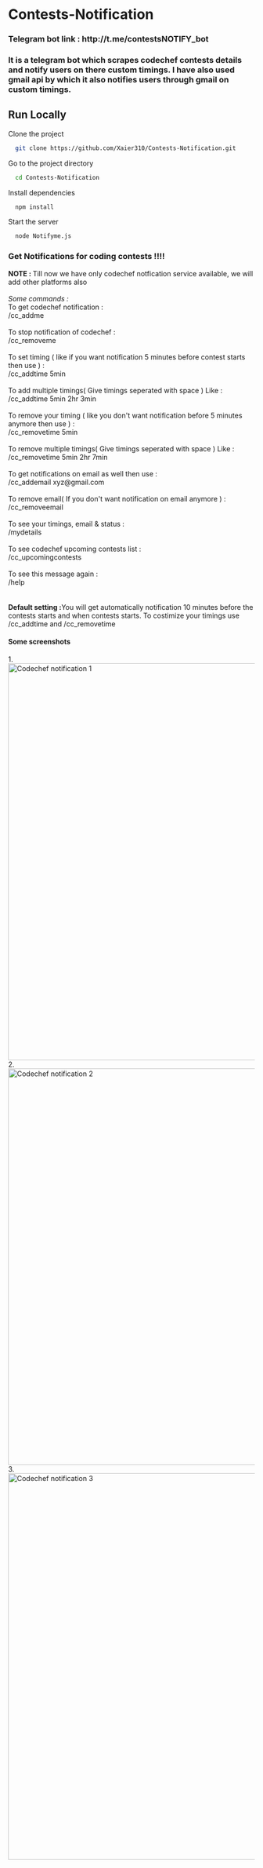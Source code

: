 # Contests-Notification
<h3>Telegram bot link : http://t.me/contestsNOTIFY_bot</h3>
<h3>It is a telegram bot which scrapes codechef contests details and notify users on there custom timings. I have also used gmail api by which it also notifies users through gmail on custom timings.</h3>


## Run Locally

Clone the project

```bash
  git clone https://github.com/Xaier310/Contests-Notification.git
```

Go to the project directory

```bash
  cd Contests-Notification
```

Install dependencies

```bash
  npm install
```

Start the server

```bash
  node Notifyme.js
```

<h3>Get Notifications for coding contests !!!!</h3><b>NOTE : </b>Till now we have only codechef notfication service available, we will add other platforms also<br><br><em>Some commands :</em><br>To get codechef notification : <br>/cc_addme<br><br>To stop notification of codechef : <br>/cc_removeme<br><br>To set timing ( like if you want notification 5 minutes before contest starts then use ) : <br>/cc_addtime 5min<br><br>To add multiple timings( Give timings seperated with space ) Like : <br>/cc_addtime 5min 2hr 3min<br><br>To remove your timing ( like you don't want notification before 5 minutes anymore then use ) : <br>/cc_removetime 5min<br><br>To remove multiple timings( Give timings seperated with space ) Like : <br>/cc_removetime 5min 2hr 7min<br><br>To get notifications on email as well then use : <br>/cc_addemail xyz@gmail.com<br><br>To remove email( If you don't want notification on email anymore ) : <br>/cc_removeemail<br><br>To see your timings, email & status : <br>/mydetails<br><br>To see codechef upcoming contests list : <br>/cc_upcomingcontests<br><br>To see this message again : <br>/help<br><br><br><b>Default setting :</b>You will get automatically notification 10 minutes before the contests starts and when contests starts. To costimize your timings use <br>/cc_addtime and /cc_removetime



<h4>Some screenshots</h4>
1.
<img width="809" alt="Codechef notification 1" src="https://user-images.githubusercontent.com/83975334/139029205-800a1ad6-f741-49e1-9e74-fe922a2229e1.png">
2.
<img width="808" alt="Codechef notification 2" src="https://user-images.githubusercontent.com/83975334/139029693-7b75b769-3320-4b0c-9c94-35d46370328e.png">
3.
<img width="788" alt="Codechef notification 3" src="https://user-images.githubusercontent.com/83975334/139029700-c5963134-3cb8-4aa2-b90a-6f969b6dfdc3.png">
